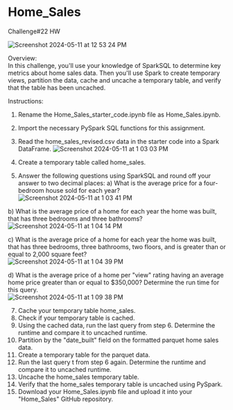 # Home_Sales
Challenge#22 HW

![Screenshot 2024-05-11 at 12 53 24 PM](https://github.com/apkaur32/Home_Sales/assets/150749167/07ebd48c-30f8-49ee-8f25-c98b9c1660ee)

Overview: \
In this challenge, you'll use your knowledge of SparkSQL to determine key metrics about home sales data. Then you'll use Spark to create temporary views, partition the data, cache and uncache a temporary table, and verify that the table has been uncached.

Instructions: 
1. Rename the Home_Sales_starter_code.ipynb file as Home_Sales.ipynb.
2. Import the necessary PySpark SQL functions for this assignment.
3. Read the home_sales_revised.csv data in the starter code into a Spark DataFrame.
![Screenshot 2024-05-11 at 1 03 03 PM](https://github.com/apkaur32/Home_Sales/assets/150749167/e494d3c0-c57c-4119-8429-aad114fcc69f)

4. Create a temporary table called home_sales.
5. Answer the following questions using SparkSQL and round off your answer to two decimal places:
a) What is the average price for a four-bedroom house sold for each year? 
![Screenshot 2024-05-11 at 1 03 41 PM](https://github.com/apkaur32/Home_Sales/assets/150749167/d17f0b38-f803-472f-bc7c-b71e57d5f8ac)

b) What is the average price of a home for each year the home was built, that has three bedrooms and three bathrooms?  
![Screenshot 2024-05-11 at 1 04 14 PM](https://github.com/apkaur32/Home_Sales/assets/150749167/1c823780-07a9-4b57-a4c7-ae84048616da)

c) What is the average price of a home for each year the home was built, that has three bedrooms, three bathrooms, two floors, and is greater than or equal to 2,000 square feet?  
![Screenshot 2024-05-11 at 1 04 39 PM](https://github.com/apkaur32/Home_Sales/assets/150749167/1a75c5e2-1d66-4a3e-bb71-f40df218b6f4)

d) What is the average price of a home per "view" rating having an average home price greater than or equal to $350,000? Determine the run time for this query.\
![Screenshot 2024-05-11 at 1 09 38 PM](https://github.com/apkaur32/Home_Sales/assets/150749167/0eacf4ce-c7aa-4bef-992f-1bc1bb89f922)

7. Cache your temporary table home_sales.
8. Check if your temporary table is cached.
9. Using the cached data, run the last query  from step 6. Determine the runtime and compare it to uncached runtime.
10. Partition by the "date_built" field on the formatted parquet home sales data.
11. Create a temporary table for the parquet data.
12. Run the last query t from step 6 again. Determine the runtime and compare it to uncached runtime.
13. Uncache the home_sales temporary table.
14. Verify that the home_sales temporary table is uncached using PySpark.
15. Download your Home_Sales.ipynb file and upload it into your "Home_Sales" GitHub repository.

